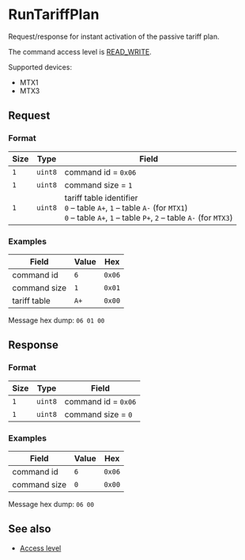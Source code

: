 # RunTariffPlan

Request/response for instant activation of the passive tariff plan.

The command access level is [READ_WRITE](../basics.md#command-access-level).

Supported devices:
- MTX1
- MTX3


## Request

### Format

| Size | Type    | Field                                                                                                                                                |
| ---- | ------- | ---------------------------------------------------------------------------------------------------------------------------------------------------- |
| `1`  | `uint8` | command id = `0x06`                                                                                                                                  |
| `1`  | `uint8` | command size = `1`                                                                                                                                   |
| `1`  | `uint8` | tariff table identifier <br/> `0` – table `A+`, `1` – table `A-` (for `MTX1`)</br> `0` – table `A+`, `1` – table `P+`, `2` – table `A-` (for `MTX3`) |

### Examples

| Field        | Value | Hex    |
| ------------ | ----- | ------ |
| command id   | `6`   | `0x06` |
| command size | `1`   | `0x01` |
| tariff table | `A+`  | `0x00` |

Message hex dump: `06 01 00`


## Response

### Format

| Size | Type    | Field               |
| ---- | ------- | ------------------- |
| `1`  | `uint8` | command id = `0x06` |
| `1`  | `uint8` | command size = `0`  |

### Examples

| Field        | Value | Hex    |
| ------------ | ----- | ------ |
| command id   | `6`   | `0x06` |
| command size | `0`   | `0x00` |

Message hex dump: `06 00`


## See also

* [Access level](../basics.md#command-access-level)
